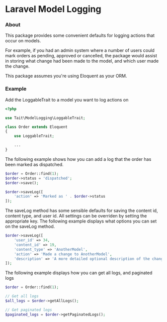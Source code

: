 Laravel Model Logging
=============

### About

This package provides some convenient defaults for logging actions that occur on models.

For example, if you had an admin system where a number of users could mark orders as pending, approved or cancelled, the package would assist in storing what change had been made to the model, and which user made the change.

This package assumes you're using Eloquent as your ORM.

### Example

Add the LoggableTrait to a model you want to log actions on

```php
<?php

use Tait\ModelLogging\LoggableTrait;

class Order extends Eloquent
{
    use LoggableTrait;

    ...
}
```

The following example shows how you can add a log that the order has been marked as dispatched.

```php
$order = Order::find(1);
$order->status = 'dispatched';
$order->save();

$order->saveLog([
    'action' => 'Marked as ' . $order->status
]);
```

The saveLog method has some sensible defaults for saving the content id, content type, and user id. All settings can be overriden by setting the appropriate key. The following example displays what options you can set on the saveLog method.

```php
$order->saveLog([
    'user_id' => 34,
    'content_id' => 19,
    'content_type' => 'AnotherModel',
    'action' => 'Made a change to AnotherModel',
    'description' => 'A more detailed optional description of the change made to the model',
]);
```

The following example displays how you can get all logs, and paginated logs

```php
$order = Order::find(1);

// Get all logs
$all_logs = $order->getAllLogs();

// Get paginated logs
$paginated_logs = $order->getPaginatedLogs();
```

